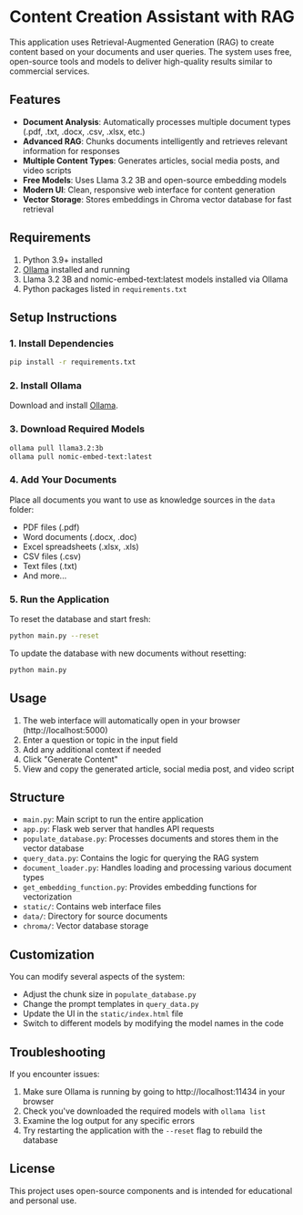 # Content Creation Assistant with RAG

This application uses Retrieval-Augmented Generation (RAG) to create content based on your documents and user queries. The system uses free, open-source tools and models to deliver high-quality results similar to commercial services.

## Features

- **Document Analysis**: Automatically processes multiple document types (.pdf, .txt, .docx, .csv, .xlsx, etc.)
- **Advanced RAG**: Chunks documents intelligently and retrieves relevant information for responses
- **Multiple Content Types**: Generates articles, social media posts, and video scripts
- **Free Models**: Uses Llama 3.2 3B and open-source embedding models
- **Modern UI**: Clean, responsive web interface for content generation
- **Vector Storage**: Stores embeddings in Chroma vector database for fast retrieval

## Requirements

1. Python 3.9+ installed
2. [Ollama](https://ollama.ai) installed and running
3. Llama 3.2 3B and nomic-embed-text:latest models installed via Ollama
4. Python packages listed in `requirements.txt`

## Setup Instructions

### 1. Install Dependencies

```bash
pip install -r requirements.txt
```

### 2. Install Ollama

Download and install [Ollama](https://ollama.ai).

### 3. Download Required Models

```bash
ollama pull llama3.2:3b
ollama pull nomic-embed-text:latest
```

### 4. Add Your Documents

Place all documents you want to use as knowledge sources in the `data` folder:
- PDF files (.pdf)
- Word documents (.docx, .doc)
- Excel spreadsheets (.xlsx, .xls)
- CSV files (.csv)
- Text files (.txt)
- And more...

### 5. Run the Application

To reset the database and start fresh:
```bash
python main.py --reset
```

To update the database with new documents without resetting:
```bash
python main.py
```

## Usage

1. The web interface will automatically open in your browser (http://localhost:5000)
2. Enter a question or topic in the input field
3. Add any additional context if needed
4. Click "Generate Content"
5. View and copy the generated article, social media post, and video script

## Structure

- `main.py`: Main script to run the entire application
- `app.py`: Flask web server that handles API requests
- `populate_database.py`: Processes documents and stores them in the vector database
- `query_data.py`: Contains the logic for querying the RAG system
- `document_loader.py`: Handles loading and processing various document types
- `get_embedding_function.py`: Provides embedding functions for vectorization
- `static/`: Contains web interface files
- `data/`: Directory for source documents 
- `chroma/`: Vector database storage

## Customization

You can modify several aspects of the system:
- Adjust the chunk size in `populate_database.py` 
- Change the prompt templates in `query_data.py`
- Update the UI in the `static/index.html` file
- Switch to different models by modifying the model names in the code

## Troubleshooting

If you encounter issues:
1. Make sure Ollama is running by going to http://localhost:11434 in your browser
2. Check you've downloaded the required models with `ollama list`
3. Examine the log output for any specific errors
4. Try restarting the application with the `--reset` flag to rebuild the database

## License

This project uses open-source components and is intended for educational and personal use.